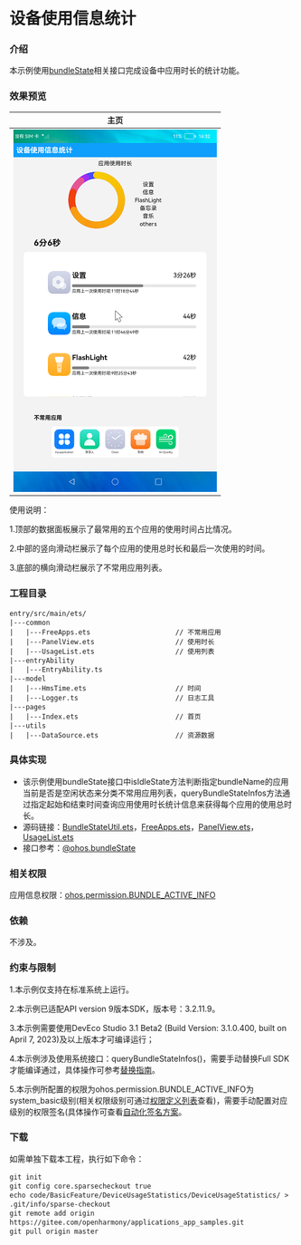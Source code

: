 #  设备使用信息统计

### 介绍

本示例使用[bundleState](https://gitee.com/openharmony/docs/blob/master/zh-cn/application-dev/reference/apis/js-apis-deviceUsageStatistics.md)相关接口完成设备中应用时长的统计功能。

### 效果预览

|主页|
|--------------------------------|
|![](screenshots/devices/main.png)|

使用说明：

1.顶部的数据面板展示了最常用的五个应用的使用时间占比情况。

2.中部的竖向滑动栏展示了每个应用的使用总时长和最后一次使用的时间。

3.底部的横向滑动栏展示了不常用应用列表。

### 工程目录
```
entry/src/main/ets/
|---common
|   |---FreeApps.ets                     // 不常用应用
|   |---PanelView.ets                    // 使用时长
|   |---UsageList.ets                    // 使用列表
|---entryAbility
|   |---EntryAbility.ts
|---model
|   |---HmsTime.ets                      // 时间
|   |---Logger.ts                        // 日志工具
|---pages
|   |---Index.ets                        // 首页
|---utils
|   |---DataSource.ets                   // 资源数据
```
### 具体实现

* 该示例使用bundleState接口中isIdleState方法判断指定bundleName的应用当前是否是空闲状态来分类不常用应用列表，queryBundleStateInfos方法通过指定起始和结束时间查询应用使用时长统计信息来获得每个应用的使用总时长。
* 源码链接：[BundleStateUtil.ets](Library/src/main/ets/utils/BundleStateUtil.ets)，[FreeApps.ets](entry/src/main/ets/common/FreeApps.ets)，[PanelView.ets](entry/src/main/ets/common/PanelView.ets)，[UsageList.ets](entry/src/main/ets/common/UsageList.ets)
* 接口参考：[@ohos.bundleState](https://gitee.com/openharmony/docs/blob/master/zh-cn/application-dev/reference/apis/js-apis-deviceUsageStatistics.md)

### 相关权限

应用信息权限：[ohos.permission.BUNDLE_ACTIVE_INFO](https://gitee.com/openharmony/docs/blob/master/zh-cn/application-dev/security/permission-list.md#ohospermissionbundle_active_info)

### 依赖

不涉及。

### 约束与限制

1.本示例仅支持在标准系统上运行。

2.本示例已适配API version 9版本SDK，版本号：3.2.11.9。

3.本示例需要使用DevEco Studio 3.1 Beta2 (Build Version: 3.1.0.400, built on April 7, 2023)及以上版本才可编译运行；

4.本示例涉及使用系统接口：queryBundleStateInfos()，需要手动替换Full SDK才能编译通过，具体操作可参考[替换指南](https://docs.openharmony.cn/pages/v3.2/zh-cn/application-dev/quick-start/full-sdk-switch-guide.md/)。

5.本示例所配置的权限为ohos.permission.BUNDLE_ACTIVE_INFO为system_basic级别(相关权限级别可通过[权限定义列表](https://gitee.com/openharmony/docs/blob/master/zh-cn/application-dev/security/permission-list.md)查看)，需要手动配置对应级别的权限签名(具体操作可查看[自动化签名方案](https://docs.openharmony.cn/pages/v3.2/zh-cn/application-dev/security/hapsigntool-overview.md/)。

### 下载
如需单独下载本工程，执行如下命令：

```
git init
git config core.sparsecheckout true
echo code/BasicFeature/DeviceUsageStatistics/DeviceUsageStatistics/ > .git/info/sparse-checkout
git remote add origin https://gitee.com/openharmony/applications_app_samples.git
git pull origin master
```